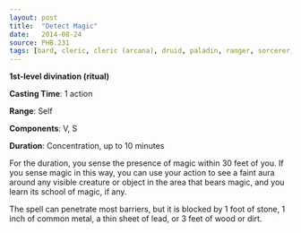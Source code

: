 ```yaml
---
layout: post
title:  "Detect Magic"
date:   2014-08-24
source: PHB.231
tags: [bard, cleric, cleric (arcana), druid, paladin, ranger, sorcerer, wizard, level1, ritual, divination]
---
```


**1st-level divination (ritual)**

**Casting Time**: 1 action

**Range**: Self

**Components**: V, S

**Duration**: Concentration, up to 10 minutes

For the duration, you sense the presence of magic within 30 feet of you. If you sense magic in this way, you can use your action to see a faint aura around any visible creature or object in the area that bears magic, and you learn its school of magic, if any.

The spell can penetrate most barriers, but it is blocked by 1 foot of stone, 1 inch of common metal, a thin sheet of lead, or 3 feet of wood or dirt.
